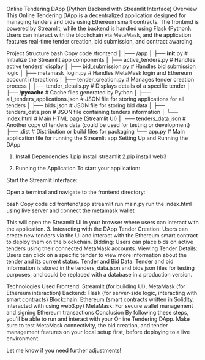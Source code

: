 Online Tendering DApp (Python Backend with Streamlit Interface)
Overview
This Online Tendering DApp is a decentralized application designed for managing tenders and bids using Ethereum smart contracts. The frontend is powered by Streamlit, while the backend is handled using Flask (Python). Users can interact with the blockchain via MetaMask, and the application features real-time tender creation, bid submission, and contract awarding.

Project Structure
bash
Copy code
/frontend
│
├── /app
│   ├── __init__.py                   # Initialize the Streamlit app components
│   ├── active_tenders.py             # Handles active tenders' display
│   ├── bid_submission.py             # Handles bid submission logic
│   ├── metamask_login.py             # Handles MetaMask login and Ethereum account interactions
│   ├── tender_creation.py            # Manages tender creation process
│   ├── tender_details.py             # Displays details of a specific tender
│   ├── /__pycache__                  # Cache files generated by Python
│   ├── all_tenders_applications.json # JSON file for storing applications for all tenders
│   ├── bids.json                     # JSON file for storing bid data
│   ├── tenders_data.json             # JSON file containing tenders information
│   └── index.html                    # Main HTML page (Streamlit UI)
│
├── tenders_data.json                 # Another copy of tenders data (could be used for testing or development)
├── .dist                             # Distribution or build files for packaging
└── app.py                            # Main application file for running the Streamlit app
Setting Up and Running the DApp
1. Install Dependencies
1.pip install streamlit
2.pip install web3

3. Running the Application
To start your application:

Start the Streamlit Interface:

Open a terminal and navigate to the frontend directory:

bash
Copy code
cd frontend\app
streamlit run main.py
run the index.html using live server and connect the metamask wallet

This will open the Streamlit UI in your browser where users can interact with the application.
3. Interacting with the DApp
Tender Creation: Users can create new tenders via the UI and interact with the Ethereum smart contract to deploy them on the blockchain.
Bidding: Users can place bids on active tenders using their connected MetaMask accounts.
Viewing Tender Details: Users can click on a specific tender to view more information about the tender and its current status.
Tender and Bid Data: Tender and bid information is stored in the tenders_data.json and bids.json files for testing purposes, and could be replaced with a database in a production version.

Technologies Used
Frontend: Streamlit (for building UI), MetaMask (for Ethereum interaction)
Backend: Flask (for server-side logic, interacting with smart contracts)
Blockchain: Ethereum (smart contracts written in Solidity, interacted with using web3.py)
MetaMask: For secure wallet management and signing Ethereum transactions
Conclusion
By following these steps, you'll be able to run and interact with your Online Tendering DApp. Make sure to test MetaMask connectivity, the bid creation, and tender management features on your local setup first, before deploying to a live environment.

Let me know if you need further adjustments!
